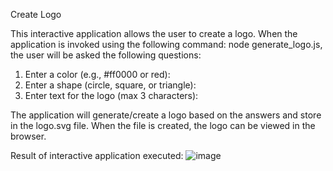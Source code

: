Create Logo

This interactive application allows the user to create a logo.  When the application is invoked using the following command: node generate_logo.js, the user will be asked the following questions:
1) Enter a color (e.g., #ff0000 or red):
2) Enter a shape (circle, square, or triangle):
3) Enter text for the logo (max 3 characters):

The application will generate/create a logo based on the answers and store in the logo.svg file.  When the file is created, the logo can be viewed in the browser.

Result of interactive application executed:
![image](https://github.com/user-attachments/assets/eb191cf9-e219-4e73-bfdd-09d9c12d9a1c)
